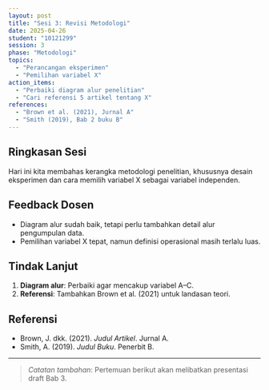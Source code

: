 ```yaml
---
layout: post
title: "Sesi 3: Revisi Metodologi"
date: 2025-04-26
student: "10121299"
session: 3
phase: "Metodologi"
topics:
  - "Perancangan eksperimen"
  - "Pemilihan variabel X"
action_items:
  - "Perbaiki diagram alur penelitian"
  - "Cari referensi 5 artikel tentang X"
references:
  - "Brown et al. (2021), Jurnal A"
  - "Smith (2019), Bab 2 buku B"
---
```


## Ringkasan Sesi
Hari ini kita membahas kerangka metodologi penelitian, khususnya desain eksperimen dan cara memilih variabel X sebagai variabel independen.

## Feedback Dosen
- Diagram alur sudah baik, tetapi perlu tambahkan detail alur pengumpulan data.  
- Pemilihan variabel X tepat, namun definisi operasional masih terlalu luas.

## Tindak Lanjut
1. **Diagram alur**: Perbaiki agar mencakup variabel A–C.  
2. **Referensi**: Tambahkan Brown et al. (2021) untuk landasan teori.

## Referensi
- Brown, J. dkk. (2021). *Judul Artikel*. Jurnal A.  
- Smith, A. (2019). *Judul Buku*. Penerbit B.

---
> _Catatan tambahan_: Pertemuan berikut akan melibatkan presentasi draft Bab 3.
